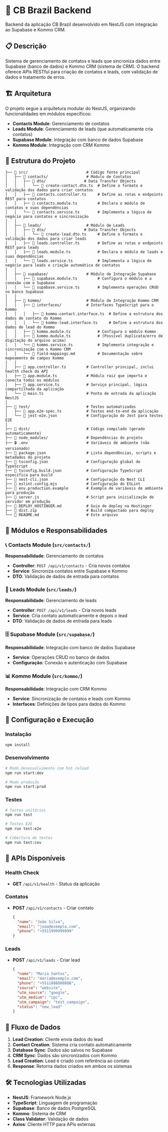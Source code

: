 # 🚀 CB Brazil Backend

Backend da aplicação CB Brazil desenvolvido em NestJS com integração ao Supabase e Kommo CRM.

## 📋 Descrição

Sistema de gerenciamento de contatos e leads que sincroniza dados entre Supabase (banco de dados) e Kommo CRM (sistema de CRM). O backend oferece APIs RESTful para criação de contatos e leads, com validação de dados e tratamento de erros.

## 🏗️ Arquitetura

O projeto segue a arquitetura modular do NestJS, organizando funcionalidades em módulos específicos:

- **Contacts Module**: Gerenciamento de contatos
- **Leads Module**: Gerenciamento de leads (que automaticamente cria contatos)
- **Supabase Module**: Integração com banco de dados Supabase
- **Kommo Module**: Integração com CRM Kommo

## 📁 Estrutura do Projeto

```
├── 📁 src/                          # Código fonte principal
│   ├── 📁 contacts/                 # Módulo de Contatos
│   │   ├── 📁 dto/                 # Data Transfer Objects
│   │   │   └── 📄 create-contact.dto.ts  # Define o formato e validação dos dados para criar contatos
│   │   ├── 📄 contacts.controller.ts     # Define as rotas e endpoints REST para contatos
│   │   ├── 📄 contacts.module.ts         # Declara o módulo de contatos e suas dependências
│   │   └── 📄 contacts.service.ts        # Implementa a lógica de negócio para contatos e sincronização
│   │
│   ├── 📁 leads/                    # Módulo de Leads
│   │   ├── 📁 dto/                 # Data Transfer Objects
│   │   │   └── 📄 create-lead.dto.ts     # Define o formato e validação dos dados para criar leads
│   │   ├── 📄 leads.controller.ts        # Define as rotas e endpoints REST para leads
│   │   ├── 📄 leads.module.ts            # Declara o módulo de leads e suas dependências
│   │   └── 📄 leads.service.ts           # Implementa a lógica de negócio para leads e criação automática de contatos
│   │
│   ├── 📁 supabase/                 # Módulo de Integração Supabase
│   │   ├── 📄 supabase.module.ts         # Configura o módulo e a conexão com o Supabase
│   │   └── 📄 supabase.service.ts        # Implementa operações CRUD no banco Supabase
│   │
│   ├── 📁 kommo/                    # Módulo de Integração Kommo CRM
│   │   ├── 📁 interfaces/           # Interfaces TypeScript para o Kommo
│   │   │   ├── 📄 kommo-contact.interface.ts  # Define a estrutura dos dados de contato do Kommo
│   │   │   └── 📄 kommo-lead.interface.ts     # Define a estrutura dos dados de lead do Kommo
│   │   ├── 📄 kommo.module.ts            # Configura o módulo Kommo
│   │   ├── 📄 kommo.mudule.ts            # (Possível duplicata/erro de digitação do arquivo acima)
│   │   └── 📄 kommo.service.ts           # Implementa integração e sincronização com o Kommo CRM
│   │   └── 📄 field-mappings.md          # Documentação sobre mapeamento de campos Kommo
│   │
│   ├── 📄 app.controller.ts         # Controller principal, inclui health check da API
│   ├── 📄 app.module.ts             # Módulo raiz que importa e conecta todos os módulos
│   ├── 📄 app.service.ts            # Serviço principal, lógica compartilhada da aplicação
│   └── 📄 main.ts                   # Ponto de entrada da aplicação NestJS
│
├── 📁 test/                         # Testes automatizados
│   ├── 📄 app.e2e-spec.ts           # Testes end-to-end da aplicação
│   └── 📄 jest-e2e.json             # Configuração do Jest para testes E2E
│
├── 📁 dist/                         # Código compilado (gerado automaticamente)
├── 📁 node_modules/                 # Dependências do projeto
├── 🔒 .env                          # Variáveis de ambiente (não versionado)
├── 📄 package.json                  # Lista dependências, scripts e metadados do projeto
├── 📄 tsconfig.json                 # Configuração global do TypeScript
├── 📄 tsconfig.build.json           # Configuração TypeScript específica para build
├── 📄 nest-cli.json                 # Configuração do Nest CLI
├── 📄 eslint.config.mjs             # Configuração do ESLint
├── 📄 env.production.example        # Exemplo de variáveis de ambiente para produção
├── 📄 server.js                     # Script para inicialização do servidor em produção
├── 📄 DEPLOY_HOSTINGER.md           # Guia de deploy na Hostinger
├── 📄 dist.zip                      # Build compactado para deploy
└── 📄 README.md                     # Este arquivo
```

## 🔧 Módulos e Responsabilidades

### 📞 Contacts Module (`src/contacts/`)

**Responsabilidade**: Gerenciamento de contatos

- **Controller**: `POST /api/v1/contacts` - Cria novos contatos
- **Service**: Sincroniza contatos entre Supabase e Kommo
- **DTO**: Validação de dados de entrada para contatos

### 🎯 Leads Module (`src/leads/`)

**Responsabilidade**: Gerenciamento de leads

- **Controller**: `POST /api/v1/leads` - Cria novos leads
- **Service**: Cria contato automaticamente e depois o lead
- **DTO**: Validação de dados de entrada para leads

### 🗄️ Supabase Module (`src/supabase/`)

**Responsabilidade**: Integração com banco de dados Supabase

- **Service**: Operações CRUD no banco de dados
- **Configuração**: Conexão e autenticação com Supabase

### 📊 Kommo Module (`src/kommo/`)

**Responsabilidade**: Integração com CRM Kommo

- **Service**: Sincronização de contatos e leads com Kommo
- **Interfaces**: Definições de tipos para dados do Kommo

## 🚀 Configuração e Execução

### Instalação

```bash
npm install
```

### Desenvolvimento

```bash
# Modo desenvolvimento com hot reload
npm run start:dev

# Modo produção
npm run start:prod
```

### Testes

```bash
# Testes unitários
npm run test

# Testes E2E
npm run test:e2e

# Cobertura de testes
npm run test:cov
```

## 📡 APIs Disponíveis

### Health Check

- **GET** `/api/v1/health` - Status da aplicação

### Contatos

- **POST** `/api/v1/contacts` - Criar contato
  ```json
  {
    "name": "João Silva",
    "email": "joao@exemplo.com",
    "phone": "+5511999999999"
  }
  ```

### Leads

- **POST** `/api/v1/leads` - Criar lead
  ```json
  {
    "name": "Maria Santos",
    "email": "maria@exemplo.com",
    "phone": "+5511888888888",
    "source": "website",
    "utm_source": "google",
    "utm_medium": "cpc",
    "utm_campaign": "test_campaign",
    "status": "new_lead"
  }
  ```

## 🔄 Fluxo de Dados

1. **Lead Creation**: Cliente envia dados do lead
2. **Contact Creation**: Sistema cria contato automaticamente
3. **Database Sync**: Dados são salvos no Supabase
4. **CRM Sync**: Dados são sincronizados com Kommo
5. **Lead Creation**: Lead é criado com referência ao contato
6. **Response**: Retorna dados criados em ambos os sistemas

## 🛠️ Tecnologias Utilizadas

- **NestJS**: Framework Node.js
- **TypeScript**: Linguagem de programação
- **Supabase**: Banco de dados PostgreSQL
- **Kommo**: Sistema de CRM
- **Class Validator**: Validação de dados
- **Axios**: Cliente HTTP para APIs externas
